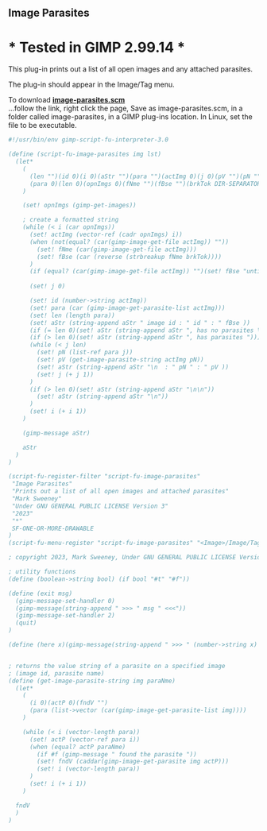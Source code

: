 ## Image Parasites

# * Tested in GIMP 2.99.14 *

This plug-in prints out a list of all open images and any attached parasites.
  
The plug-in should appear in the Image/Tag menu.  
  
To download [**image-parasites.scm**](https://raw.githubusercontent.com/script-fu/script-fu.github.io/main/plug-ins/image-parasites/image-parasites.scm)  
...follow the link, right click the page, Save as image-parasites.scm, in a folder called image-parasites, in a GIMP plug-ins location.  In Linux, set the file to be executable.
   
   
<!-- include-plugin "image-parasites" -->
```scheme
#!/usr/bin/env gimp-script-fu-interpreter-3.0

(define (script-fu-image-parasites img lst)
  (let*
    (
      (len "")(id 0)(i 0)(aStr "")(para "")(actImg 0)(j 0)(pV "")(pN "")
      (para 0)(len 0)(opnImgs 0)(fNme "")(fBse "")(brkTok DIR-SEPARATOR)
    )

    (set! opnImgs (gimp-get-images))

    ; create a formatted string
    (while (< i (car opnImgs))
      (set! actImg (vector-ref (cadr opnImgs) i))
      (when (not(equal? (car(gimp-image-get-file actImg)) ""))
        (set! fNme (car(gimp-image-get-file actImg)))
        (set! fBse (car (reverse (strbreakup fNme brkTok))))
      )
      (if (equal? (car(gimp-image-get-file actImg)) "")(set! fBse "untitled"))
      
      (set! j 0)

      (set! id (number->string actImg))
      (set! para (car (gimp-image-get-parasite-list actImg)))
      (set! len (length para))
      (set! aStr (string-append aStr " image id : " id " : " fBse ))
      (if (= len 0)(set! aStr (string-append aStr ", has no parasites \n")))
      (if (> len 0)(set! aStr (string-append aStr ", has parasites ")))
      (while (< j len)
        (set! pN (list-ref para j))
        (set! pV (get-image-parasite-string actImg pN))
        (set! aStr (string-append aStr "\n  : " pN " : " pV ))
        (set! j (+ j 1))
      )
      (if (> len 0)(set! aStr (string-append aStr "\n\n"))
        (set! aStr (string-append aStr "\n"))
      )
      (set! i (+ i 1))
    )

    (gimp-message aStr)

    aStr
  )
)

(script-fu-register-filter "script-fu-image-parasites"
 "Image Parasites" 
 "Prints out a list of all open images and attached parasites"
 "Mark Sweeney"
 "Under GNU GENERAL PUBLIC LICENSE Version 3"
 "2023"
 "*"
 SF-ONE-OR-MORE-DRAWABLE
)
(script-fu-menu-register "script-fu-image-parasites" "<Image>/Image/Tag")

; copyright 2023, Mark Sweeney, Under GNU GENERAL PUBLIC LICENSE Version 3

; utility functions
(define (boolean->string bool) (if bool "#t" "#f"))

(define (exit msg)
  (gimp-message-set-handler 0)
  (gimp-message(string-append " >>> " msg " <<<"))
  (gimp-message-set-handler 2)
  (quit)
)

(define (here x)(gimp-message(string-append " >>> " (number->string x) " <<<")))


; returns the value string of a parasite on a specified image
; (image id, parasite name)
(define (get-image-parasite-string img paraNme)
  (let*
    (
      (i 0)(actP 0)(fndV "")
      (para (list->vector (car(gimp-image-get-parasite-list img))))
    )

    (while (< i (vector-length para))
      (set! actP (vector-ref para i))
      (when (equal? actP paraNme)
        (if #f (gimp-message " found the parasite "))
        (set! fndV (caddar(gimp-image-get-parasite img actP)))
        (set! i (vector-length para))
      )
      (set! i (+ i 1))
    )

  fndV
  )
)

```
